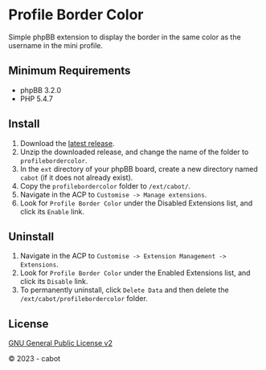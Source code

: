 # Profile Border Color
Simple phpBB extension to display the border in the same color as the username in the mini profile.

## Minimum Requirements
* phpBB 3.2.0
* PHP 5.4.7

## Install
1. Download the [latest release](https://github.com/cabot/profilebordercolor/releases/latest).
2. Unzip the downloaded release, and change the name of the folder to `profilebordercolor`.
3. In the `ext` directory of your phpBB board, create a new directory named `cabot` (if it does not already exist).
4. Copy the `profilebordercolor` folder to `/ext/cabot/`.
5. Navigate in the ACP to `Customise -> Manage extensions`.
6. Look for `Profile Border Color` under the Disabled Extensions list, and click its `Enable` link.

## Uninstall
1. Navigate in the ACP to `Customise -> Extension Management -> Extensions`.
2. Look for `Profile Border Color` under the Enabled Extensions list, and click its `Disable` link.
3. To permanently uninstall, click `Delete Data` and then delete the `/ext/cabot/profilebordercolor` folder.

## License
[GNU General Public License v2](http://opensource.org/licenses/GPL-2.0)

© 2023 - cabot
